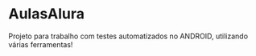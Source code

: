 # AulasAlura

Projeto para trabalho com testes automatizados no ANDROID, utilizando várias ferramentas!

